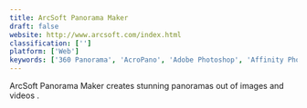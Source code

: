 ```yaml
---
title: ArcSoft Panorama Maker
draft: false 
website: http://www.arcsoft.com/index.html
classification: ['']
platform: ['Web']
keywords: ['360 Panorama', 'AcroPano', 'Adobe Photoshop', 'Affinity Photo', 'AutoPano', 'AutoStitch Panorama', 'Cardboard Camera', 'Cheese', 'Hugin', 'Luminance HDR', 'Microsoft Image Composite Editor', 'PTAssembler', 'PTStitcherNG', 'PTgui', 'Panorama Free', 'PanoramaStudio', 'Panoweaver', 'PhotoStitch', 'PhotoStitcher', 'Pixlr', 'Stitch Panorama', 'The Panorama Factory']
---
```

ArcSoft Panorama Maker creates stunning panoramas out of images and videos .